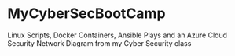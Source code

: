 # MyCyberSecBootCamp
Linux Scripts, Docker Containers, Ansible Plays and an Azure Cloud Security Network Diagram from my Cyber Security class
